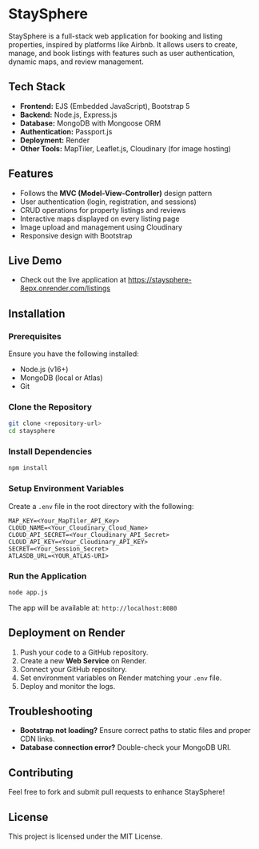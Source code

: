 # StaySphere

StaySphere is a full-stack web application for booking and listing properties, inspired by platforms like Airbnb. It allows users to create, manage, and book listings with features such as user authentication, dynamic maps, and review management.

## Tech Stack
- **Frontend:** EJS (Embedded JavaScript), Bootstrap 5
- **Backend:** Node.js, Express.js
- **Database:** MongoDB with Mongoose ORM
- **Authentication:** Passport.js
- **Deployment:** Render
- **Other Tools:** MapTiler, Leaflet.js, Cloudinary (for image hosting)

## Features
- Follows the **MVC (Model-View-Controller)** design pattern
- User authentication (login, registration, and sessions)
- CRUD operations for property listings and reviews
- Interactive maps displayed on every listing page
- Image upload and management using Cloudinary
- Responsive design with Bootstrap

## Live Demo
- Check out the live application at https://staysphere-8epx.onrender.com/listings

## Installation

### Prerequisites
Ensure you have the following installed:
- Node.js (v16+)
- MongoDB (local or Atlas)
- Git

### Clone the Repository
```bash
git clone <repository-url>
cd staysphere
```

### Install Dependencies
```bash
npm install
```

### Setup Environment Variables
Create a `.env` file in the root directory with the following:
```plaintext
MAP_KEY=<Your_MapTiler_API_Key>
CLOUD_NAME=<Your_Cloudinary_Cloud_Name>
CLOUD_API_SECRET=<Your_Cloudinary_API_Secret>
CLOUD_API_KEY=<Your_Cloudinary_API_KEY>
SECRET=<Your_Session_Secret>
ATLASDB_URL=<YOUR_ATLAS-URI>
```

### Run the Application
```bash
node app.js
```
The app will be available at: `http://localhost:8080`

## Deployment on Render
1. Push your code to a GitHub repository.
2. Create a new **Web Service** on Render.
3. Connect your GitHub repository.
4. Set environment variables on Render matching your `.env` file.
5. Deploy and monitor the logs.

## Troubleshooting
- **Bootstrap not loading?** Ensure correct paths to static files and proper CDN links.
- **Database connection error?** Double-check your MongoDB URI.

## Contributing
Feel free to fork and submit pull requests to enhance StaySphere!

## License
This project is licensed under the MIT License.

